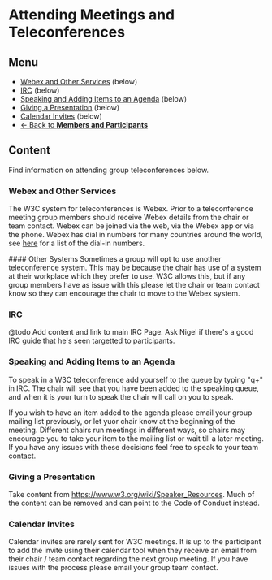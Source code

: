 # Attending Meetings and Teleconferences
## Menu
* [Webex and Other Services](#) (below)
* [IRC](#irc) (below)
* [Speaking and Adding Items to an Agenda](#irc) (below)
* [Giving a Presentation](#) (below)
* [Calendar Invites](#calendar-invites) (below)
* [<- Back to **Members and Participants**](index.md)

## Content
Find information on attending group teleconferences below.

### Webex and Other Services
The W3C system for teleconferences is Webex. Prior to a teleconference meeting group members should receive Webex details from the chair or team contact. Webex can be joined via the web, via the Webex app or via the phone. Webex has dial in numbers for many countries around the world, see [here](#) for a list of the dial-in numbers.

#### Other Systems
Sometimes a group will opt to use another teleconference system. This may be because the chair has use of a system at their workplace which they prefer to use. W3C allows this, but if any group members have as issue with this please let the chair or team contact know so they can encourage the chair to move to the Webex system. 

### IRC
@todo Add content and link to main IRC Page. Ask Nigel if there's a good IRC guide that he's seen targetted to participants.

### Speaking and Adding Items to an Agenda
To speak in a W3C teleconference add yourself to the queue by typing "q+" in IRC. The chair will see that you have been added to the speaking queue, and when it is your turn to speak the chair will call on you to speak.

If you wish to have an item added to the agenda please email your group mailing list previously, or let yuor chair know at the beginning of the meeting. Different chairs run meetings in different ways, so chairs may encourage you to take your item to the mailing list or wait till a later meeting. If you have any issues with these decisions feel free to speak to your team contact.

### Giving a Presentation
Take content from <https://www.w3.org/wiki/Speaker_Resources>. Much of the content can be removed and can point to the Code of Conduct instead.

### Calendar Invites
Calendar invites are rarely sent for W3C meetings. It is up to the participant to add the invite using their calendar tool when they receive an email from their chair / team contact regarding the next group meeting. If you have issues with the process please email your group team contact.
